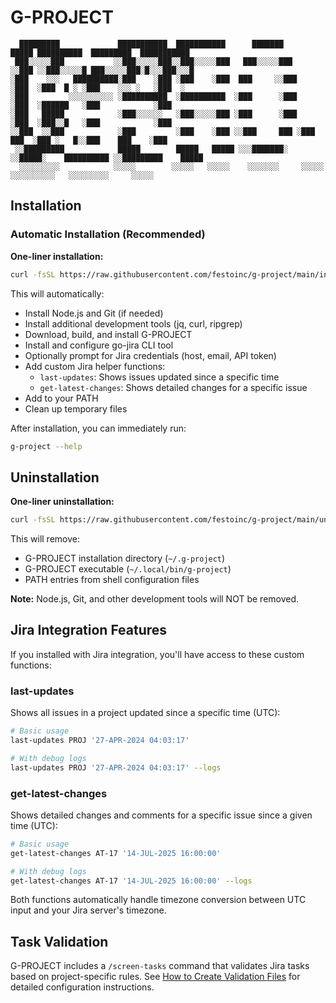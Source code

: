 # G-PROJECT

```
  █████████             ███████████  ███████████      ███████         █████ ██████████  █████████  ███████████
 ███░░░░░███           ░░███░░░░░███░░███░░░░░███   ███░░░░░███      ░░███ ░░███░░░░░█ ███░░░░░███░█░░░███░░░█
░███    ░░░   ██████████░███    ░███ ░███    ░███  ███     ░░███      ░███  ░███  █ ░ ░███    ░░░ ░   ░███  ░ 
░███         ░░░░░░░░░░ ░██████████  ░██████████  ░███      ░███      ░███  ░██████   ░███            ░███   
░███   █████            ░███░░░░░░   ░███░░░░░███ ░███      ░███      ░███  ░███░░█   ░███            ░███   
░░███  ░░███            ░███         ░███    ░███ ░░███     ███ ░███   ███  ░███ ░   █░░███    ███    ░███   
 ░░█████████            █████        █████   █████ ░░░███████░  ░░█████░    ██████████ ░░█████████    █████   
  ░░░░░░░░░            ░░░░░        ░░░░░   ░░░░░    ░░░░░░░     ░░░░░    ░░░░░░░░░░   ░░░░░░░░░     ░░░░░   
```

## Installation

### Automatic Installation (Recommended)

**One-liner installation:**
```bash
curl -fsSL https://raw.githubusercontent.com/festoinc/g-project/main/install.sh | bash
```


This will automatically:
- Install Node.js and Git (if needed)
- Install additional development tools (jq, curl, ripgrep)
- Download, build, and install G-PROJECT
- Install and configure go-jira CLI tool
- Optionally prompt for Jira credentials (host, email, API token)
- Add custom Jira helper functions:
  - `last-updates`: Shows issues updated since a specific time
  - `get-latest-changes`: Shows detailed changes for a specific issue
- Add to your PATH
- Clean up temporary files

After installation, you can immediately run:
```bash
g-project --help
```

## Uninstallation

**One-liner uninstallation:**
```bash
curl -fsSL https://raw.githubusercontent.com/festoinc/g-project/main/uninstall.sh | bash
```

This will remove:
- G-PROJECT installation directory (`~/.g-project`)
- G-PROJECT executable (`~/.local/bin/g-project`)
- PATH entries from shell configuration files

**Note:** Node.js, Git, and other development tools will NOT be removed.

## Jira Integration Features

If you installed with Jira integration, you'll have access to these custom functions:

### last-updates
Shows all issues in a project updated since a specific time (UTC):
```bash
# Basic usage
last-updates PROJ '27-APR-2024 04:03:17'

# With debug logs
last-updates PROJ '27-APR-2024 04:03:17' --logs
```

### get-latest-changes
Shows detailed changes and comments for a specific issue since a given time (UTC):
```bash
# Basic usage
get-latest-changes AT-17 '14-JUL-2025 16:00:00'

# With debug logs
get-latest-changes AT-17 '14-JUL-2025 16:00:00' --logs
```

Both functions automatically handle timezone conversion between UTC input and your Jira server's timezone.

## Task Validation

G-PROJECT includes a `/screen-tasks` command that validates Jira tasks based on project-specific rules. See [How to Create Validation Files](./how_to_create_validation_file.md) for detailed configuration instructions.
